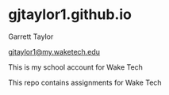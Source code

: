 # gjtaylor1.github.io
Garrett Taylor

gjtaylor1@my.waketech.edu

This is my school account for Wake Tech

This repo contains assignments for Wake Tech
